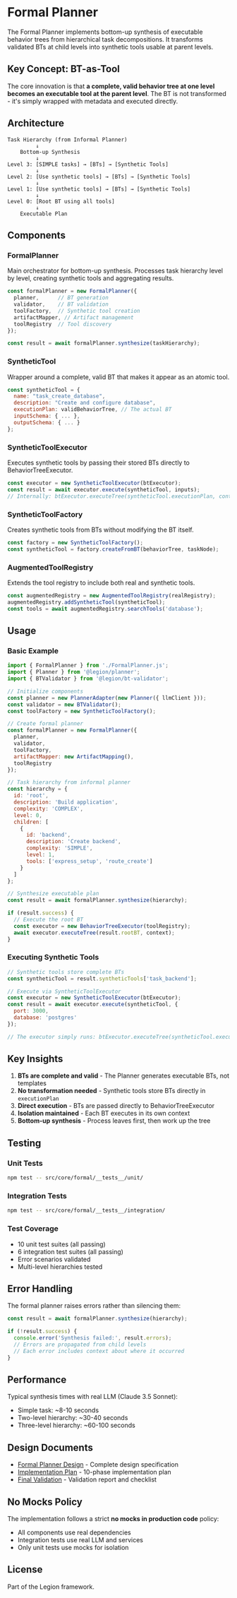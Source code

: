 # Formal Planner

The Formal Planner implements bottom-up synthesis of executable behavior trees from hierarchical task decompositions. It transforms validated BTs at child levels into synthetic tools usable at parent levels.

## Key Concept: BT-as-Tool

The core innovation is that **a complete, valid behavior tree at one level becomes an executable tool at the parent level**. The BT is not transformed - it's simply wrapped with metadata and executed directly.

## Architecture

```
Task Hierarchy (from Informal Planner)
         ↓
    Bottom-up Synthesis
         ↓
Level 3: [SIMPLE tasks] → [BTs] → [Synthetic Tools]
         ↓
Level 2: [Use synthetic tools] → [BTs] → [Synthetic Tools]
         ↓
Level 1: [Use synthetic tools] → [BTs] → [Synthetic Tools]
         ↓
Level 0: [Root BT using all tools]
         ↓
    Executable Plan
```

## Components

### FormalPlanner
Main orchestrator for bottom-up synthesis. Processes task hierarchy level by level, creating synthetic tools and aggregating results.

```javascript
const formalPlanner = new FormalPlanner({
  planner,      // BT generation
  validator,    // BT validation
  toolFactory,  // Synthetic tool creation
  artifactMapper, // Artifact management
  toolRegistry  // Tool discovery
});

const result = await formalPlanner.synthesize(taskHierarchy);
```

### SyntheticTool
Wrapper around a complete, valid BT that makes it appear as an atomic tool.

```javascript
const syntheticTool = {
  name: "task_create_database",
  description: "Create and configure database",
  executionPlan: validBehaviorTree, // The actual BT
  inputSchema: { ... },
  outputSchema: { ... }
};
```

### SyntheticToolExecutor
Executes synthetic tools by passing their stored BTs directly to BehaviorTreeExecutor.

```javascript
const executor = new SyntheticToolExecutor(btExecutor);
const result = await executor.execute(syntheticTool, inputs);
// Internally: btExecutor.executeTree(syntheticTool.executionPlan, context)
```

### SyntheticToolFactory
Creates synthetic tools from BTs without modifying the BT itself.

```javascript
const factory = new SyntheticToolFactory();
const syntheticTool = factory.createFromBT(behaviorTree, taskNode);
```

### AugmentedToolRegistry
Extends the tool registry to include both real and synthetic tools.

```javascript
const augmentedRegistry = new AugmentedToolRegistry(realRegistry);
augmentedRegistry.addSyntheticTool(syntheticTool);
const tools = await augmentedRegistry.searchTools('database');
```

## Usage

### Basic Example

```javascript
import { FormalPlanner } from './FormalPlanner.js';
import { Planner } from '@legion/planner';
import { BTValidator } from '@legion/bt-validator';

// Initialize components
const planner = new PlannerAdapter(new Planner({ llmClient }));
const validator = new BTValidator();
const toolFactory = new SyntheticToolFactory();

// Create formal planner
const formalPlanner = new FormalPlanner({
  planner,
  validator,
  toolFactory,
  artifactMapper: new ArtifactMapping(),
  toolRegistry
});

// Task hierarchy from informal planner
const hierarchy = {
  id: 'root',
  description: 'Build application',
  complexity: 'COMPLEX',
  level: 0,
  children: [
    {
      id: 'backend',
      description: 'Create backend',
      complexity: 'SIMPLE',
      level: 1,
      tools: ['express_setup', 'route_create']
    }
  ]
};

// Synthesize executable plan
const result = await formalPlanner.synthesize(hierarchy);

if (result.success) {
  // Execute the root BT
  const executor = new BehaviorTreeExecutor(toolRegistry);
  await executor.executeTree(result.rootBT, context);
}
```

### Executing Synthetic Tools

```javascript
// Synthetic tools store complete BTs
const syntheticTool = result.syntheticTools['task_backend'];

// Execute via SyntheticToolExecutor
const executor = new SyntheticToolExecutor(btExecutor);
const result = await executor.execute(syntheticTool, {
  port: 3000,
  database: 'postgres'
});

// The executor simply runs: btExecutor.executeTree(syntheticTool.executionPlan)
```

## Key Insights

1. **BTs are complete and valid** - The Planner generates executable BTs, not templates
2. **No transformation needed** - Synthetic tools store BTs directly in `executionPlan`
3. **Direct execution** - BTs are passed directly to BehaviorTreeExecutor
4. **Isolation maintained** - Each BT executes in its own context
5. **Bottom-up synthesis** - Process leaves first, then work up the tree

## Testing

### Unit Tests
```bash
npm test -- src/core/formal/__tests__/unit/
```

### Integration Tests
```bash
npm test -- src/core/formal/__tests__/integration/
```

### Test Coverage
- 10 unit test suites (all passing)
- 6 integration test suites (all passing)
- Error scenarios validated
- Multi-level hierarchies tested

## Error Handling

The formal planner raises errors rather than silencing them:

```javascript
const result = await formalPlanner.synthesize(hierarchy);

if (!result.success) {
  console.error('Synthesis failed:', result.errors);
  // Errors are propagated from child levels
  // Each error includes context about where it occurred
}
```

## Performance

Typical synthesis times with real LLM (Claude 3.5 Sonnet):
- Simple task: ~8-10 seconds
- Two-level hierarchy: ~30-40 seconds  
- Three-level hierarchy: ~60-100 seconds

## Design Documents

- [Formal Planner Design](./docs/FORMAL_PLANNER_DESIGN.md) - Complete design specification
- [Implementation Plan](./docs/IMPLEMENTATION_PLAN.md) - 10-phase implementation plan
- [Final Validation](./docs/FINAL_VALIDATION.md) - Validation report and checklist

## No Mocks Policy

The implementation follows a strict **no mocks in production code** policy:
- All components use real dependencies
- Integration tests use real LLM and services
- Only unit tests use mocks for isolation

## License

Part of the Legion framework.